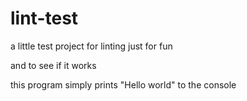 # lint-test

a little test project for linting
just for fun

and to see if it works

this program simply prints "Hello world" to the console

